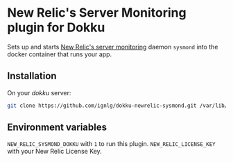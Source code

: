 # New Relic's Server Monitoring plugin for Dokku

Sets up and starts [New Relic's server monitoring](http://newrelic.com/server-monitoring) daemon `sysmond` into the docker container that runs your app.

## Installation

On your _dokku_ server:
```sh
git clone https://github.com/ignlg/dokku-newrelic-sysmond.git /var/lib/dokku/plugins/newrelic-sysmond
```

## Environment variables

`NEW_RELIC_SYSMOND_DOKKU` with `1` to run this plugin.
`NEW_RELIC_LICENSE_KEY` with your New Relic License Key.
